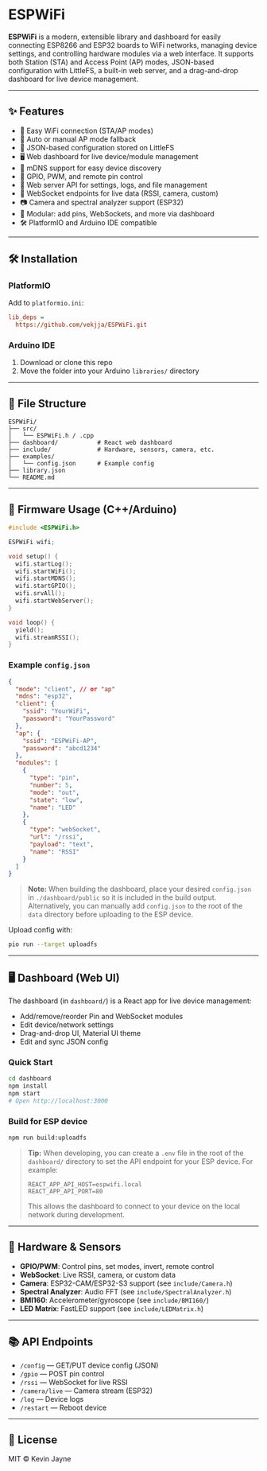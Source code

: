 # ESPWiFi

**ESPWiFi** is a modern, extensible library and dashboard for easily connecting ESP8266 and ESP32 boards to WiFi networks, managing device settings, and controlling hardware modules via a web interface. It supports both Station (STA) and Access Point (AP) modes, JSON-based configuration with LittleFS, a built-in web server, and a drag-and-drop dashboard for live device management.

---

## ✨ Features

- 📶 Easy WiFi connection (STA/AP modes)
- 📡 Auto or manual AP mode fallback
- 💾 JSON-based configuration stored on LittleFS
- 🖥️ Web dashboard for live device/module management
- 📡 mDNS support for easy device discovery
- 🔌 GPIO, PWM, and remote pin control
- 🔧 Web server API for settings, logs, and file management
- 🔁 WebSocket endpoints for live data (RSSI, camera, custom)
- 📷 Camera and spectral analyzer support (ESP32)
- 🧩 Modular: add pins, WebSockets, and more via dashboard
- 🛠️ PlatformIO and Arduino IDE compatible

---

## 🛠 Installation

### PlatformIO
Add to `platformio.ini`:
```ini
lib_deps = 
  https://github.com/vekjja/ESPWiFi.git
```

### Arduino IDE
1. Download or clone this repo
2. Move the folder into your Arduino `libraries/` directory

---

## 📂 File Structure

```
ESPWiFi/
├── src/
│   └── ESPWiFi.h / .cpp
├── dashboard/           # React web dashboard
├── include/             # Hardware, sensors, camera, etc.
├── examples/
│   └── config.json      # Example config
├── library.json
└── README.md
```

---

## 🔧 Firmware Usage (C++/Arduino)

```cpp
#include <ESPWiFi.h>

ESPWiFi wifi;

void setup() {
  wifi.startLog();
  wifi.startWiFi();
  wifi.startMDNS();
  wifi.startGPIO();
  wifi.srvAll();
  wifi.startWebServer();
}

void loop() {
  yield();
  wifi.streamRSSI();
}
```

### Example `config.json`
```json
{
  "mode": "client", // or "ap"
  "mdns": "esp32",
  "client": {
    "ssid": "YourWiFi",
    "password": "YourPassword"
  },
  "ap": {
    "ssid": "ESPWiFi-AP",
    "password": "abcd1234"
  },
  "modules": [
    {
      "type": "pin",
      "number": 5,
      "mode": "out",
      "state": "low",
      "name": "LED"
    },
    {
      "type": "webSocket",
      "url": "/rssi",
      "payload": "text",
      "name": "RSSI"
    }
  ]
}
```

> **Note:** When building the dashboard, place your desired `config.json` in `./dashboard/public` so it is included in the build output. Alternatively, you can manually add `config.json` to the root of the `data` directory before uploading to the ESP device.

Upload config with:
```bash
pio run --target uploadfs
```

---

## 🖥️ Dashboard (Web UI)

The dashboard (in `dashboard/`) is a React app for live device management:
- Add/remove/reorder Pin and WebSocket modules
- Edit device/network settings
- Drag-and-drop UI, Material UI theme
- Edit and sync JSON config

### Quick Start
```bash
cd dashboard
npm install
npm start
# Open http://localhost:3000
```

### Build for ESP device
```bash
npm run build:uploadfs
```

> **Tip:** When developing, you can create a `.env` file in the root of the `dashboard/` directory to set the API endpoint for your ESP device. For example:
> ```env
> REACT_APP_API_HOST=espwifi.local
> REACT_APP_API_PORT=80
> ```
> This allows the dashboard to connect to your device on the local network during development.

---

## 🧩 Hardware & Sensors
- **GPIO/PWM**: Control pins, set modes, invert, remote control
- **WebSocket**: Live RSSI, camera, or custom data
- **Camera**: ESP32-CAM/ESP32-S3 support (see `include/Camera.h`)
- **Spectral Analyzer**: Audio FFT (see `include/SpectralAnalyzer.h`)
- **BMI160**: Accelerometer/gyroscope (see `include/BMI160/`)
- **LED Matrix**: FastLED support (see `include/LEDMatrix.h`)

---

## 📚 API Endpoints
- `/config` — GET/PUT device config (JSON)
- `/gpio` — POST pin control
- `/rssi` — WebSocket for live RSSI
- `/camera/live` — Camera stream (ESP32)
- `/log` — Device logs
- `/restart` — Reboot device

---

## 📜 License

MIT © Kevin Jayne
